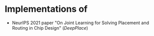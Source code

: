 # Implementations of 
- NeurIPS 2021 paper "On Joint Learning for Solving Placement and Routing in Chip Design" (*DeepPlace*)
